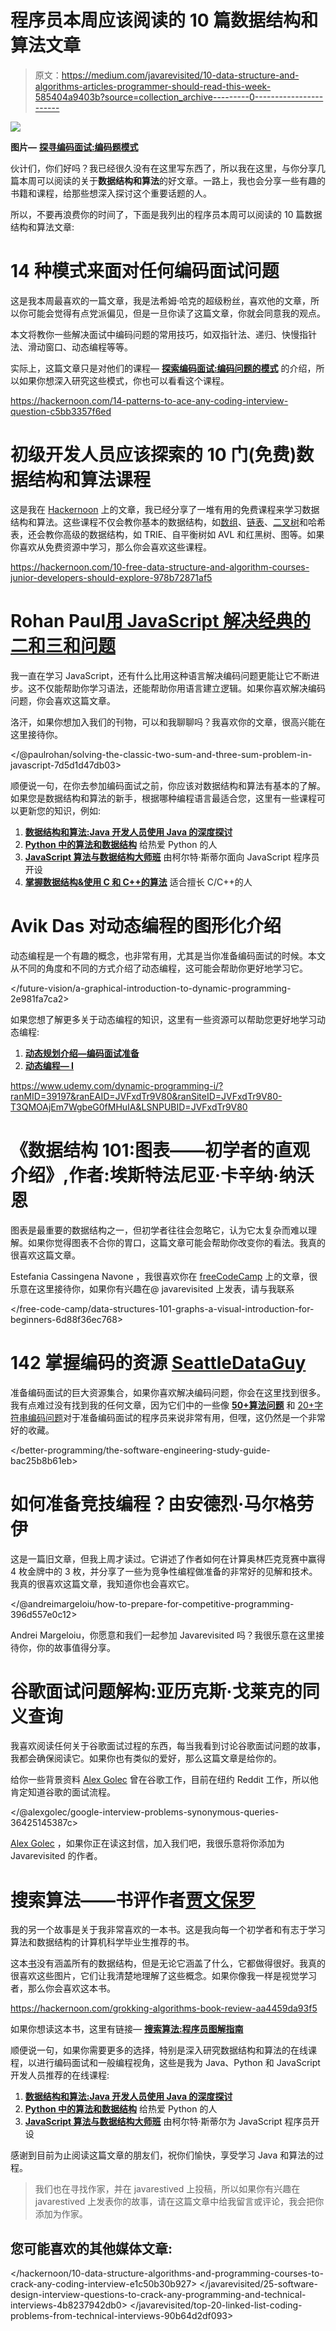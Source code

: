 # 程序员本周应该阅读的 10 篇数据结构和算法文章

> 原文：<https://medium.com/javarevisited/10-data-structure-and-algorithms-articles-programmer-should-read-this-week-585404a9403b?source=collection_archive---------0----------------------->

[![](img/d5813f0556f7b81da07e5b11cfc6f86f.png)](https://www.educative.io/collection/5668639101419520/5671464854355968?affiliate_id=5073518643380224)

**图片—** [**探寻编码面试:编码题模式**](https://www.educative.io/collection/5668639101419520/5671464854355968?affiliate_id=5073518643380224)

伙计们，你们好吗？我已经很久没有在这里写东西了，所以我在这里，与你分享几篇本周可以阅读的关于**数据结构和算法**的好文章。一路上，我也会分享一些有趣的书籍和课程，给那些想深入探讨这个重要话题的人。

所以，不要再浪费你的时间了，下面是我列出的程序员本周可以阅读的 10 篇数据结构和算法文章:

# 14 种模式来面对任何编码面试问题

这是我本周最喜欢的一篇文章，我是法希姆·哈克的超级粉丝，喜欢他的文章，所以你可能会觉得有点党派偏见，但是一旦你读了这篇文章，你就会同意我的观点。

本文将教你一些解决面试中编码问题的常用技巧，如双指针法、递归、快慢指针法、滑动窗口、动态编程等等。

实际上，这篇文章只是对他们的课程— [**探索编码面试:编码问题的模式**](https://www.educative.io/collection/5668639101419520/5671464854355968?affiliate_id=5073518643380224) 的介绍，所以如果你想深入研究这些模式，你也可以看看这个课程。

<https://hackernoon.com/14-patterns-to-ace-any-coding-interview-question-c5bb3357f6ed>  

# 初级开发人员应该探索的 10 门(免费)数据结构和算法课程

这是我在 [Hackernoon](https://medium.com/u/4a8a924edf41?source=post_page-----585404a9403b--------------------------------) 上的文章，我已经分享了一堆有用的免费课程来学习数据结构和算法。这些课程不仅会教你基本的数据结构，如[数组](/javarevisited/20-array-coding-problems-and-questions-from-programming-interviews-869b475b9121)、[链表](/javarevisited/top-20-linked-list-coding-problems-from-technical-interviews-90b64d2df093)、[二叉树](/javarevisited/20-binary-tree-algorithms-problems-from-coding-interviews-c5e5a384df30)和哈希表，还会教你高级的数据结构，如 TRIE、自平衡树如 AVL 和红黑树、图等。如果你喜欢从免费资源中学习，那么你会喜欢这些课程。

<https://hackernoon.com/10-free-data-structure-and-algorithm-courses-junior-developers-should-explore-978b72871af5>  

# Rohan Paul[用 JavaScript 解决经典的二和三和问题](https://medium.com/u/b9a1f20ae787?source=post_page-----585404a9403b--------------------------------)

我一直在学习 JavaScript，还有什么比用这种语言解决编码问题更能让它不断进步。这不仅能帮助你学习语法，还能帮助你用语言建立逻辑。如果你喜欢解决编码问题，你会喜欢这篇文章。

洛汗，如果你想加入我们的刊物，可以和我聊聊吗？我喜欢你的文章，很高兴能在这里接待你。

</@paulrohan/solving-the-classic-two-sum-and-three-sum-problem-in-javascript-7d5d1d47db03>  

顺便说一句，在你去参加编码面试之前，你应该对数据结构和算法有基本的了解。如果您是数据结构和算法的新手，根据哪种编程语言最适合您，这里有一些课程可以更新您的知识，例如:

1.  [**数据结构和算法:Java 开发人员使用 Java 的深度探讨**](https://click.linksynergy.com/fs-bin/click?id=JVFxdTr9V80&subid=0&offerid=323058.1&type=10&tmpid=14538&RD_PARM1=https%3A%2F%2Fwww.udemy.com%2Fdata-structures-and-algorithms-deep-dive-using-java%2F)
2.  [**Python 中的算法和数据结构**](https://click.linksynergy.com/deeplink?id=JVFxdTr9V80&mid=39197&murl=https%3A%2F%2Fwww.udemy.com%2Falgorithms-and-data-structures-in-python%2F) 给热爱 Python 的人
3.  [**JavaScript 算法与数据结构大师班**](https://click.linksynergy.com/fs-bin/click?id=JVFxdTr9V80&subid=0&offerid=508237.1&type=10&tmpid=14538&RD_PARM1=https%3A%2F%2Fwww.udemy.com%2Fjs-algorithms-and-data-structures-masterclass%2F) 由柯尔特·斯蒂尔面向 JavaScript 程序员开设
4.  [**掌握数据结构&使用 C 和 C++的算法**](https://click.linksynergy.com/deeplink?id=JVFxdTr9V80&mid=39197&murl=https%3A%2F%2Fwww.udemy.com%2Fdatastructurescncpp%2F) 适合擅长 C/C++的人

# Avik Das 对动态编程的图形化介绍

动态编程是一个有趣的概念，也非常有用，尤其是当你准备编码面试的时候。本文从不同的角度和不同的方式介绍了动态编程，这可能会帮助你更好地学习它。

</future-vision/a-graphical-introduction-to-dynamic-programming-2e981fa7ca2>  

如果您想了解更多关于动态编程的知识，这里有一些资源可以帮助您更好地学习动态编程:

1.  [**动态规划介绍—编码面试准备**](https://click.linksynergy.com/deeplink?id=JVFxdTr9V80&mid=39197&murl=https%3A%2F%2Fwww.udemy.com%2Fdynamic-programming%2F)
2.  [**动态编程— I**](https://click.linksynergy.com/deeplink?id=JVFxdTr9V80&mid=39197&murl=https%3A%2F%2Fwww.udemy.com%2Fdynamic-programming-i%2F)

<https://www.udemy.com/dynamic-programming-i/?ranMID=39197&ranEAID=JVFxdTr9V80&ranSiteID=JVFxdTr9V80-T3QMOAjEm7WgbeG0fMHuIA&LSNPUBID=JVFxdTr9V80>  

# 《数据结构 101:图表——初学者的直观介绍》,作者:埃斯特法尼亚·卡辛纳·纳沃恩

图表是最重要的数据结构之一，但初学者往往会忽略它，认为它太复杂而难以理解。如果你觉得图表不合你的胃口，这篇文章可能会帮助你改变你的看法。我真的很喜欢这篇文章。

Estefania Cassingena Navone ，我很喜欢你在 [freeCodeCamp](https://medium.com/u/8b318225c16a?source=post_page-----585404a9403b--------------------------------) 上的文章，很乐意在这里接待你，如果你有兴趣在@ javarevisited 上发表，请与我联系

</free-code-camp/data-structures-101-graphs-a-visual-introduction-for-beginners-6d88f36ec768>  

# 142 掌握编码的资源 [SeattleDataGuy](https://medium.com/u/41cd8f154e82?source=post_page-----585404a9403b--------------------------------)

准备编码面试的巨大资源集合，如果你喜欢解决编码问题，你会在这里找到很多。我有点难过没有找到我的任何文章，因为它们中的一些像 [**50+算法问题**](https://hackernoon.com/50-data-structure-and-algorithms-interview-questions-for-programmers-b4b1ac61f5b0) 和 [20+字符串编码问题](https://hackernoon.com/20-string-coding-interview-questions-for-programmers-6b6735b6d31c)对于准备编码面试的程序员来说非常有用，但嘿，这仍然是一个非常好的收藏。

</better-programming/the-software-engineering-study-guide-bac25b8b61eb>  

# 如何准备竞技编程？由安德烈·马尔格劳伊

这是一篇旧文章，但我上周才读过。它讲述了作者如何在计算奥林匹克竞赛中赢得 4 枚金牌中的 3 枚，并分享了一些为竞争性编程做准备的非常好的见解和技术。我真的很喜欢这篇文章，我知道你也会喜欢它。

</@andreimargeloiu/how-to-prepare-for-competitive-programming-396d557e0c12>  

Andrei Margeloiu，你愿意和我们一起参加 Javarevisited 吗？我很乐意在这里接待你，你的故事值得分享。

# 谷歌面试问题解构:亚历克斯·戈莱克的同义查询

我喜欢阅读任何关于谷歌面试过程的东西，每当我看到讨论谷歌面试问题的故事，我都会确保阅读它。如果你也有类似的爱好，那么这篇文章是给你的。

给你一些背景资料 [Alex Golec](https://medium.com/u/fc349a0617c0?source=post_page-----585404a9403b--------------------------------) 曾在谷歌工作，目前在纽约 Reddit 工作，所以他肯定知道谷歌的面试流程。

</@alexgolec/google-interview-problems-synonymous-queries-36425145387c>  

[Alex Golec](https://medium.com/u/fc349a0617c0?source=post_page-----585404a9403b--------------------------------) ，如果你正在读这封信，加入我们吧，我很乐意将你添加为 Javarevisited 的作者。

# 搜索算法——书评作者[贾文保罗](https://medium.com/u/bb36d8439904?source=post_page-----585404a9403b--------------------------------)

我的另一个故事是关于我非常喜欢的一本书。这是我向每一个初学者和有志于学习算法和数据结构的计算机科学毕业生推荐的书。

这本[书](https://www.amazon.com/Grokking-Algorithms-illustrated-programmers-curious/dp/1617292230/?tag=javamysqlanta-20)没有涵盖所有的数据结构，但是无论它涵盖了什么，它都做得很好。我真的很喜欢这些图片，它们让我清楚地理解了这些概念。如果你像我一样是视觉学习者，那么你会喜欢这本书。

<https://hackernoon.com/grokking-algorithms-book-review-aa4459da93f5>  

如果你想读这本书，这里有链接— [**搜索算法:程序员图解指南**](https://www.amazon.com/Grokking-Algorithms-illustrated-programmers-curious/dp/1617292230/?tag=javamysqlanta-20)

顺便说一句，如果你需要更多的选择，特别是深入研究数据结构和算法的在线课程，以进行编码面试和一般编程视角，这些是我为 Java、Python 和 JavaScript 开发人员推荐的在线课程:

1.  [**数据结构和算法:Java 开发人员使用 Java 的深度探讨**](https://click.linksynergy.com/fs-bin/click?id=JVFxdTr9V80&subid=0&offerid=323058.1&type=10&tmpid=14538&RD_PARM1=https%3A%2F%2Fwww.udemy.com%2Fdata-structures-and-algorithms-deep-dive-using-java%2F)
2.  [**Python 中的算法和数据结构**](https://click.linksynergy.com/deeplink?id=JVFxdTr9V80&mid=39197&murl=https%3A%2F%2Fwww.udemy.com%2Falgorithms-and-data-structures-in-python%2F) 给热爱 Python 的人
3.  [**JavaScript 算法与数据结构大师班**](https://click.linksynergy.com/fs-bin/click?id=JVFxdTr9V80&subid=0&offerid=508237.1&type=10&tmpid=14538&RD_PARM1=https%3A%2F%2Fwww.udemy.com%2Fjs-algorithms-and-data-structures-masterclass%2F) 由柯尔特·斯蒂尔为 JavaScript 程序员开设

感谢到目前为止阅读这篇文章的朋友们，祝你们愉快，享受学习 Java 和算法的过程。

> 我们也在寻找作家，并在 javarestived 上投稿，所以如果你有兴趣在 javarestived 上发表你的故事，请在这篇文章中给我留言或评论，我会把你添加为作家。

## 您可能喜欢的其他媒体文章:

</hackernoon/10-data-structure-algorithms-and-programming-courses-to-crack-any-coding-interview-e1c50b30b927>  </javarevisited/25-software-design-interview-questions-to-crack-any-programming-and-technical-interviews-4b8237942db0>  </javarevisited/top-20-linked-list-coding-problems-from-technical-interviews-90b64d2df093> 